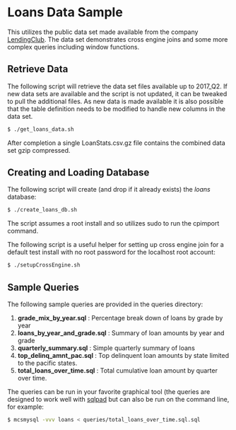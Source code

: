 # Loans Data Sample
This utilizes the public data set made available from the company [LendingClub](https://www.lendingclub.com/info/download-data.action). The data set demonstrates cross engine joins and some more complex queries including window functions.

## Retrieve Data
The following script will retrieve the data set files available up to 2017_Q2. If new data sets are available and the script is not updated, it can be tweaked to pull the additional files. As new data is made available it is also possible that the table definition needs to be modified to handle new columns in the data set.
```sh
$ ./get_loans_data.sh
```

After completion a single LoanStats.csv.gz file contains the combined data set gzip compressed.

## Creating and Loading Database
The following script will create (and drop if it already exists) the *loans* database:
```sh
$ ./create_loans_db.sh
```
The script assumes a root install and so utilizes sudo to run the cpimport command.

The following script is a useful helper for setting up cross engine join for a default test install with no root password for the localhost root account:
```sh
$ ./setupCrossEngine.sh
```

## Sample Queries
The following sample queries are provided in the queries directory:

1. **grade_mix_by_year.sql** :  Percentage break down of loans by grade by year
2. **loans_by_year_and_grade.sql** : Summary of loan amounts by year and grade
3. **quarterly_summary.sql** : Simple quarterly summary of loans
4. **top_delinq_amnt_pac.sql** : Top delinquent loan amounts by state limited to the pacific states.
5. **total_loans_over_time.sql** : Total cumulative loan amount by quarter over time.

The queries can be run in your favorite graphical tool (the queries are designed to work well with [sqlpad](https://rickbergfalk.github.io/sqlpad/) but can also be run on the command line, for example:
```sh
$ mcsmysql -vvv loans < queries/total_loans_over_time.sql.sql
```
